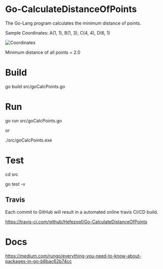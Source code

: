# Go-CalculateDistanceOfPoints

The Go-Lang program calculates the minimum distance of points.

Sample Coordinates: A(1, 1), B(1, 3), C(4, 4), D(6, 1) 

![Coordinates](src/main/resources/Coordinates.png "Coordinates")

Minimum distance of all points = 2.0

# Build

go build src/goCalcPoints.go

# Run

go run src/goCalcPoints.go

or

./src/goCalcPoints.exe

# Test

cd src

go test -v

## Travis

Each commit to GitHub will result in a automated online travis CI/CD build.

https://travis-ci.com/github/Hefezopf/Go-CalculateDistanceOfPoints

# Docs

https://medium.com/rungo/everything-you-need-to-know-about-packages-in-go-b8bac62b74cc

